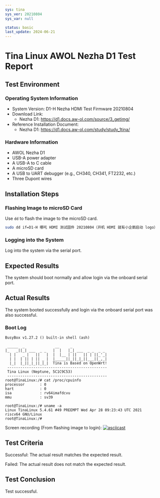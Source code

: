 ```yaml
---
sys: tina
sys_ver: 20210804
sys_var: null

status: basic
last_update: 2024-06-21
---
```


# Tina Linux AWOL Nezha D1 Test Report

## Test Environment

### Operating System Information

- System Version: D1-H Nezha HDMI Test Firmware 20210804
- Download Link:
    - Nezha D1: https://d1.docs.aw-ol.com/source/3_getimg/
- Reference Installation Document:
    - Nezha D1: https://d1.docs.aw-ol.com/study/study_1tina/

### Hardware Information

- AWOL Nezha D1
- USB-A power adapter
- A USB-A to C cable
- A microSD card
- A USB to UART debugger (e.g., CH340, CH341, FT2232, etc.)
- Three Dupont wires

## Installation Steps

### Flashing Image to microSD Card

Use `dd` to flash the image to the microSD card.

```bash
sudo dd if=D1-H 哪吒 HDMI 测试固件 20210804（开机 HDMI 就有小企鹅启动 logo）.img of=/dev/sdc status=progress 
```

### Logging into the System

Log into the system via the serial port.

## Expected Results

The system should boot normally and allow login via the onboard serial port.

## Actual Results

The system booted successfully and login via the onboard serial port was also successful.

### Boot Log

```log
BusyBox v1.27.2 () built-in shell (ash)                                                                               
                                                                                                                      
 _____  _              __     _                                                                                       
|_   _||_| ___  _ _   |  |   |_| ___  _ _  _ _                                                                        
  | |   _ |   ||   |  |  |__ | ||   || | ||_'_|                                                                       
  | |  | || | || _ |  |_____||_||_|_||___||_,_|                                                                       
  |_|  |_||_|_||_|_|  Tina is Based on OpenWrt!                                                                       
 ----------------------------------------------                                                                       
 Tina Linux (Neptune, 5C1C9C53)                                                                                       
 ----------------------------------------------                                                                       
root@TinaLinux:/# cat /proc/cpuinfo                                                                                   
processor       : 0                                                                                                   
hart            : 0                                                                                                   
isa             : rv64imafdcvu                                                                                        
mmu             : sv39                                                                                                
                                                                                                                      
root@TinaLinux:/# uname -a                                                                                            
Linux TinaLinux 5.4.61 #49 PREEMPT Wed Apr 28 09:23:43 UTC 2021 riscv64 GNU/Linux                                     
root@TinaLinux:/#
```

Screen recording (From flashing image to login):
[![asciicast](https://asciinema.org/a/WSlC5RUcJFYH6hZnjxZYwqPtk.svg)](https://asciinema.org/a/WSlC5RUcJFYH6hZnjxZYwqPtk)

## Test Criteria

Successful: The actual result matches the expected result.

Failed: The actual result does not match the expected result.

## Test Conclusion

Test successful.
